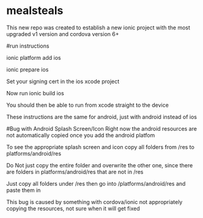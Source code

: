 # mealsteals
This new repo was created to establish a new ionic project with the most upgraded v1 version and cordova version 6+

#run instructions

ionic platform add ios

ionic prepare ios

Set your signing cert in the ios xcode project

Now run ionic build ios

You should then be able to run from xcode straight to the device

These instructions are the same for android, just with android instead of ios


#Bug with Android Splash Screen/Icon
Right now the android resources are not automatically copied once you add the android platfom

To see the appropriate splash screen and icon copy all folders from /res to platforms/android/res

Do Not just copy the entire folder and overwrite the other one, since there are folders in platforms/android/res that are not in /res

Just copy all folders under /res then go into /platforms/android/res and paste them in

This bug is caused by something with cordova/ionic not appropriately copying the resources, not sure when it will get fixed
